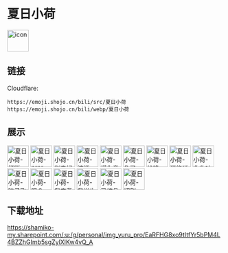 # 夏日小荷
<img src="https://emoji.shojo.cn/bili/src/夏日小荷/icon.png" width="50" height="50" alt="icon">

## 链接
Cloudflare:
```
https://emoji.shojo.cn/bili/src/夏日小荷
https://emoji.shojo.cn/bili/webp/夏日小荷
```
## 展示
<img src="https://emoji.shojo.cn/bili/src/夏日小荷/夏日小荷-打咩.png" width="50" height="50" alt="夏日小荷-打咩">
<img src="https://emoji.shojo.cn/bili/src/夏日小荷/夏日小荷-prpr.png" width="50" height="50" alt="夏日小荷-prpr">
<img src="https://emoji.shojo.cn/bili/src/夏日小荷/夏日小荷-别走好吗.png" width="50" height="50" alt="夏日小荷-别走好吗">
<img src="https://emoji.shojo.cn/bili/src/夏日小荷/夏日小荷-流汗.png" width="50" height="50" alt="夏日小荷-流汗">
<img src="https://emoji.shojo.cn/bili/src/夏日小荷/夏日小荷-懂你意思.png" width="50" height="50" alt="夏日小荷-懂你意思">
<img src="https://emoji.shojo.cn/bili/src/夏日小荷/夏日小荷-急了.png" width="50" height="50" alt="夏日小荷-急了">
<img src="https://emoji.shojo.cn/bili/src/夏日小荷/夏日小荷-投降.png" width="50" height="50" alt="夏日小荷-投降">
<img src="https://emoji.shojo.cn/bili/src/夏日小荷/夏日小荷-还能说话吗.png" width="50" height="50" alt="夏日小荷-还能说话吗">
<img src="https://emoji.shojo.cn/bili/src/夏日小荷/夏日小荷-收收味.png" width="50" height="50" alt="夏日小荷-收收味">
<img src="https://emoji.shojo.cn/bili/src/夏日小荷/夏日小荷-脑子飞飞.png" width="50" height="50" alt="夏日小荷-脑子飞飞">
<img src="https://emoji.shojo.cn/bili/src/夏日小荷/夏日小荷-嗯？.png" width="50" height="50" alt="夏日小荷-嗯？">
<img src="https://emoji.shojo.cn/bili/src/夏日小荷/夏日小荷-我来背负！.png" width="50" height="50" alt="夏日小荷-我来背负！">
<img src="https://emoji.shojo.cn/bili/src/夏日小荷/夏日小荷-我学生送我.png" width="50" height="50" alt="夏日小荷-我学生送我">
<img src="https://emoji.shojo.cn/bili/src/夏日小荷/夏日小荷-已结晶.png" width="50" height="50" alt="夏日小荷-已结晶">
<img src="https://emoji.shojo.cn/bili/src/夏日小荷/夏日小荷-切割.png" width="50" height="50" alt="夏日小荷-切割">

## 下载地址

https://shamiko-my.sharepoint.com/:u:/g/personal/img_yuru_pro/EaRFHG8xo9tItfYr5bPM4L4BZZhGImb5sgZylXIKw4vQ_A